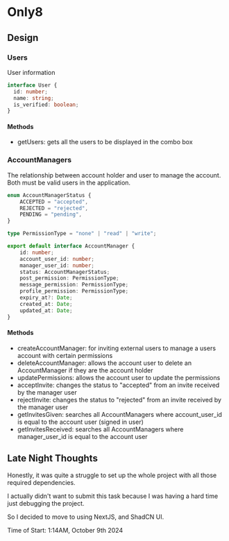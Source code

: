 # Only8

## Design
### Users
User information
```typescript
interface User {
  id: number;
  name: string;
  is_verified: boolean;
}
```

#### Methods
* getUsers: gets all the users to be displayed in the combo box

### AccountManagers
The relationship between account holder and user to manage the account. Both must be valid users in the application.
```typescript
enum AccountManagerStatus {
	ACCEPTED = "accepted",
	REJECTED = "rejected",
	PENDING = "pending",
}

type PermissionType = "none" | "read" | "write";

export default interface AccountManager {
	id: number;
	account_user_id: number;
	manager_user_id: number;
	status: AccountManagerStatus;
	post_permission: PermissionType;
	message_permission: PermissionType;
	profile_permission: PermissionType;
	expiry_at?: Date;
	created_at: Date;
	updated_at: Date;
}
```

#### Methods
* createAccountManager: for inviting external users to manage a users account with certain permissions
* deleteAccountManager: allows the account user to delete an AccountManager if they are the account holder
* updatePermissions: allows the account user to update the permissions
* acceptInvite: changes the status to "accepted" from an invite received by the manager user
* rejectInvite: changes the status to "rejected" from an invite received by the manager user
* getInvitesGiven: searches all AccountManagers where account_user_id is equal to the account user (signed in user)
* getInvitesReceived: searches all AccountManagers where manager_user_id is equal to the account user

## Late Night Thoughts
Honestly, it was quite a struggle to set up the whole project with all those required dependencies.

I actually didn't want to submit this task because I was having a hard time just debugging the project.

So I decided to move to using NextJS, and ShadCN UI.

Time of Start: 1:14AM, October 9th 2024
